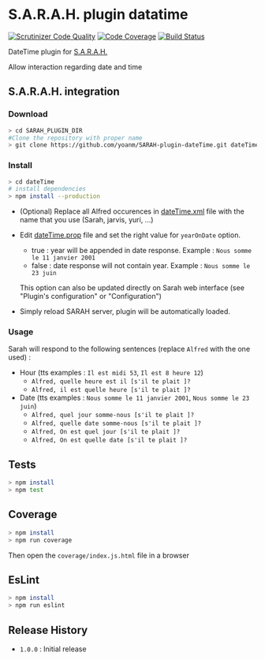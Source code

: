 S.A.R.A.H. plugin datatime
==========================

[![Scrutinizer Code Quality](https://scrutinizer-ci.com/g/yoanm/SARAH-plugin-datetime/badges/quality-score.png?b=master)](https://scrutinizer-ci.com/g/yoanm/SARAH-plugin-datetime/?branch=master) [![Code Coverage](https://scrutinizer-ci.com/g/yoanm/SARAH-plugin-datetime/badges/coverage.png?b=master)](https://scrutinizer-ci.com/g/yoanm/SARAH-plugin-datetime/?branch=master) [![Build Status](https://scrutinizer-ci.com/g/yoanm/SARAH-plugin-datetime/badges/build.png?b=master)](https://scrutinizer-ci.com/g/yoanm/SARAH-plugin-datetime/build-status/master)

DateTime plugin for [S.A.R.A.H.](http://encausse.net/s-a-r-a-h)

Allow interaction regarding date and time

## S.A.R.A.H. integration
### Download
```bash
> cd SARAH_PLUGIN_DIR
#Clone the repository with proper name
> git clone https://github.com/yoanm/SARAH-plugin-dateTime.git dateTime
```

### Install
```bash
> cd dateTime
# install dependencies
> npm install --production
```
 * (Optional) Replace all Alfred occurences in [dateTime.xml](./dateTime.xml) file with the name that you use (Sarah, jarvis, yuri, ...)
 * Edit [dateTime.prop](./dateTime.prop) file and set the right value for `yearOnDate` option.
    * true : year will be appended in date response. Example : `Nous somme le 11 janvier 2001`
    * false : date response will not contain year. Example : `Nous somme le 23 juin`

   This option can also be updated directly on Sarah web interface (see "Plugin's configuration" or "Configuration")
 * Simply reload SARAH server, plugin will be automatically loaded.

### Usage
Sarah will respond to the following sentences (replace `Alfred` with the one used) :
 * Hour (tts examples : `Il est midi 53`, `Il est 8 heure 12`)
    * `Alfred, quelle heure est il [s'il te plait ]?`
    * `Alfred, il est quelle heure [s'il te plait ]?`
 * Date (tts examples : `Nous somme le 11 janvier 2001`, `Nous somme le 23 juin`)
    * `Alfred, quel jour somme-nous [s'il te plait ]?`
    * `Alfred, quelle date somme-nous [s'il te plait ]?`
    * `Alfred, On est quel jour [s'il te plait ]?`
    * `Alfred, On est quelle date [s'il te plait ]?`

## Tests
```bash
> npm install
> npm test
```

## Coverage
```bash
> npm install
> npm run coverage
```
Then open the `coverage/index.js.html` file in a browser

## EsLint
```bash
> npm install
> npm run eslint
```

## Release History

* `1.0.0` : Initial release
